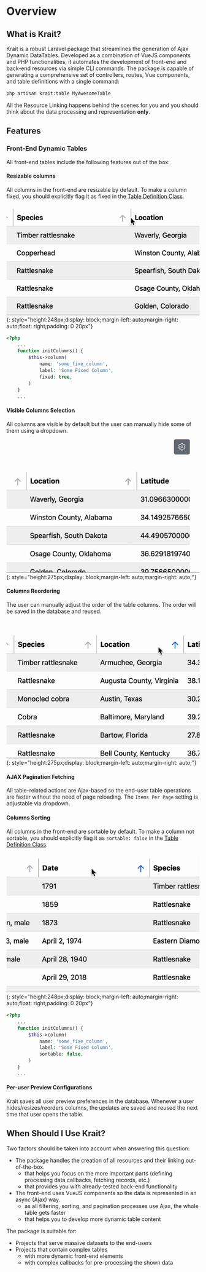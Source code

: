 <!-- material/tags { toc: false } -->

# Overview

## What is Krait?
Krait is a robust Laravel package that streamlines the generation of Ajax Dynamic DataTables.
Developed as a combination of VueJS components and PHP functionalities, it automates the development of front-end and back-end resources via simple CLI commands.
The package is capable of generating a comprehensive set of controllers, routes, Vue components, and table definitions with a single command:

```sh
php artisan krait:table MyAwesomeTable
```

All the Resource Linking happens behind the scenes for you and you should think about the data processing and representation **only**.

## Features

### Front-End Dynamic Tables
All front-end tables include the following features out of the box:

#### Resizable columns
All columns in the front-end are resizable by default. To make a column fixed, you should explicitly flag it
as fixed in the [Table Definition Class](./core-components/#table-classes).

![Resizable Columns](./assets/resizable-columns.gif){: style="height:248px;display: block;margin-left: auto;margin-right: auto;float: right;padding: 0 20px"}
```php title="YourTable.php" hl_lines="7"
<?php
    ...
    function initColumns() {
        $this->column(
            name: 'some_fixe_column',
            label: 'Some Fixed Column',
            fixed: true,
        )
    }
    ...
```

#### Visible Columns Selection
All columns are visible by default but the user can manually hide some of them using a dropdown.
![Visible Columns Selection](./assets/selectable-columns.gif){: style="height:275px;display: block;margin-left: auto;margin-right: auto;"}

#### Columns Reordering
The user can manually adjust the order of the table columns.
The order will be saved in the database and reused.

![Reordering Columns](./assets/columns-reordering.gif){: style="height:275px;display: block;margin-left: auto;margin-right: auto;"}


#### AJAX Pagination Fetching
All table-related actions are Ajax-based so the end-user table operations are faster without the need of page reloading.
The `Items Per Page` setting is adjustable via dropdown.

#### Columns Sorting
All columns in the front-end are sortable by default. To make a column not sortable, you should explicitly flag it
as `sortable: false` in the [Table Definition Class](./core-components/#table-classes).

![Sortable Columns](./assets/columns-sorting.gif){: style="height:248px;display: block;margin-left: auto;margin-right: auto;float: right;padding: 0 20px"}
```php title="YourTable.php" hl_lines="7"
<?php
    ...
    function initColumns() {
        $this->column(
            name: 'some_fixe_column',
            label: 'Some Fixed Column',
            sortable: false,
        )
    }
    ...
```

#### Per-user Preview Configurations
Krait saves all user preview preferences in the database. Whenever a user hides/resizes/reorders columns,
the updates are saved and reused the next time that user opens the table.

## When Should I Use Krait?

Two factors should be taken into account when answering this question:

- The package handles the creation of all resources and their linking out-of-the-box.
    * that helps you focus on the more important parts (defining processing data callbacks, fetching records, etc.)
    * that provides you with already-tested back-end functionality 
- The front-end uses VueJS components so the data is represented in an async (Ajax) way.
    * as all filtering, sorting, and pagination processes use Ajax, the whole table gets faster
    * that helps you to develop more dynamic table content

The package is suitable for:

* Projects that serve massive datasets to the end-users
* Projects that contain complex tables
    * with more dynamic front-end elements
    * with complex callbacks for pre-processing the shown data
